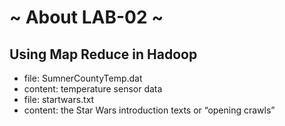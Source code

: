 # ~ About LAB-02 ~

## Using Map Reduce in Hadoop

- file: SumnerCountyTemp.dat
- content: temperature sensor data
- file: startwars.txt
- content: the Star Wars introduction texts or “opening crawls”